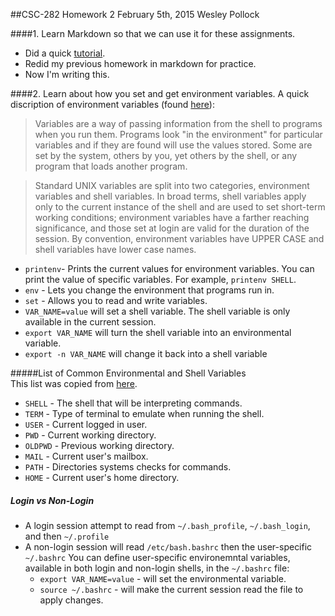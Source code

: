 ##CSC-282 Homework 2
February 5th, 2015
Wesley Pollock

####1. Learn Markdown so that we can use it for these assignments.
* Did a quick [tutorial](http://markdowntutorial.com/).
* Redid my previous homework in markdown for practice.
* Now I'm writing this.

####2. Learn about how you set and get environment variables.
A quick discription of environment variables (found
     [here](http://www.ee.surrey.ac.uk/Teaching/Unix/unix8.html)):

>Variables are a way of passing information from the shell to programs when
 you run them. Programs look "in the environment" for particular variables
 and if they are found will use the values stored. Some are set by the
 system, others by you, yet others by the shell, or any program that loads
 another program.

>Standard UNIX variables are split into two categories, environment
 variables and shell variables. In broad terms, shell variables apply only
 to the current instance of the shell and are used to set short-term
 working conditions; environment variables have a farther reaching
 significance, and those set at login are valid for the duration of the
 session. By convention, environment variables have UPPER CASE and shell
 variables have lower case names. 

* `printenv`- Prints the current values for environment variables. 
  You can print the value of specific variables. For example, `printenv
 SHELL`.
* `env` - Lets you change the environment that programs run in.
* `set` - Allows you to read and write variables.
* `VAR_NAME=value` will set a shell variable.
  The shell variable is only available in the current session.
* `export VAR_NAME` will turn the shell variable into an environmental
  variable. 
* `export -n VAR_NAME` will change it back into a shell variable

#####List of Common Environmental and Shell Variables    
This list was copied from
[here](https://www.digitalocean.com/community/tutorials/how-to-read-and-set-environmental-and-shell-variables-on-a-linux-vps).

* `SHELL` - The shell that will be interpreting commands.
* `TERM` - Type of terminal to emulate when running the shell.
* `USER` - Current logged in user.
* `PWD` - Current working directory.
* `OLDPWD` - Previous working directory.
* `MAIL` - Current user's mailbox.
* `PATH` - Directories systems checks for commands.
* `HOME` - Current user's home directory.

##### Login vs Non-Login
* A login session attempt to read from `~/.bash_profile`, `~/.bash_login`,
and then `~/.profile`
* A non-login session will read `/etc/bash.bashrc` then the user-specific
`~/.bashrc`
  You can define user-specific environemntal variables, available in both
  login and non-login shells, in the `~/.bashrc` file:
  * `export VAR_NAME=value` - will set the environmental variable.
  * `source ~/.bashrc` - will make the current session read the file to apply changes. 



